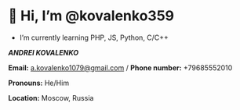 # 👋 Hi, I’m @kovalenko359

- I’m currently learning PHP, JS, Python, C/C++

<b><i>ANDREI KOVALENKO</i></b>

<b>Email:</b> a.kovalenko1079@gmail.com / <b>Phone number:</b> +79685552010

<b>Pronouns:</b> He/Him

<b>Location:</b> Moscow, Russia 

<!---
kovalenko359/kovalenko359 is a ✨ special ✨ repository because its `README.md` (this file) appears on your GitHub profile.
You can click the Preview link to take a look at your changes.
--->

